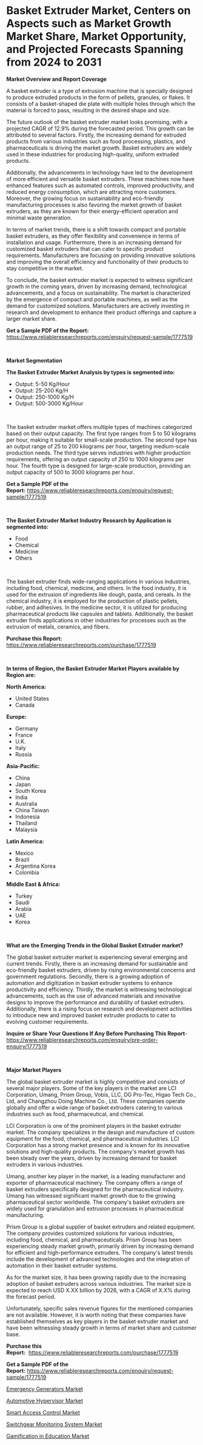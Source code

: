 <p><h1>Basket Extruder Market, Centers on Aspects such as Market Growth Market Share, Market Opportunity, and Projected Forecasts Spanning from 2024 to 2031</h1></p><p><strong>Market Overview and Report Coverage</strong></p>
<p><p>A basket extruder is a type of extrusion machine that is specially designed to produce extruded products in the form of pellets, granules, or flakes. It consists of a basket-shaped die plate with multiple holes through which the material is forced to pass, resulting in the desired shape and size.</p><p>The future outlook of the basket extruder market looks promising, with a projected CAGR of 12.9% during the forecasted period. This growth can be attributed to several factors. Firstly, the increasing demand for extruded products from various industries such as food processing, plastics, and pharmaceuticals is driving the market growth. Basket extruders are widely used in these industries for producing high-quality, uniform extruded products.</p><p>Additionally, the advancements in technology have led to the development of more efficient and versatile basket extruders. These machines now have enhanced features such as automated controls, improved productivity, and reduced energy consumption, which are attracting more customers. Moreover, the growing focus on sustainability and eco-friendly manufacturing processes is also favoring the market growth of basket extruders, as they are known for their energy-efficient operation and minimal waste generation.</p><p>In terms of market trends, there is a shift towards compact and portable basket extruders, as they offer flexibility and convenience in terms of installation and usage. Furthermore, there is an increasing demand for customized basket extruders that can cater to specific product requirements. Manufacturers are focusing on providing innovative solutions and improving the overall efficiency and functionality of their products to stay competitive in the market.</p><p>To conclude, the basket extruder market is expected to witness significant growth in the coming years, driven by increasing demand, technological advancements, and a focus on sustainability. The market is characterized by the emergence of compact and portable machines, as well as the demand for customized solutions. Manufacturers are actively investing in research and development to enhance their product offerings and capture a larger market share.</p></p>
<p><strong>Get a Sample PDF of the Report:</strong> <a href="https://www.reliableresearchreports.com/enquiry/request-sample/1777519">https://www.reliableresearchreports.com/enquiry/request-sample/1777519</a></p>
<p>&nbsp;</p>
<p><strong>Market Segmentation</strong></p>
<p><strong>The Basket Extruder Market Analysis by types is segmented into:</strong></p>
<p><ul><li>Output: 5-50 Kg/Hour</li><li>Output: 25-200 Kg/H</li><li>Output: 250-1000 Kg/H</li><li>Output: 500-3000 Kg/Hour</li></ul></p>
<p>&nbsp;</p>
<p><p>The basket extruder market offers multiple types of machines categorized based on their output capacity. The first type ranges from 5 to 50 kilograms per hour, making it suitable for small-scale production. The second type has an output range of 25 to 200 kilograms per hour, targeting medium-scale production needs. The third type serves industries with higher production requirements, offering an output capacity of 250 to 1000 kilograms per hour. The fourth type is designed for large-scale production, providing an output capacity of 500 to 3000 kilograms per hour.</p></p>
<p><strong>Get a Sample PDF of the Report:</strong>&nbsp;<a href="https://www.reliableresearchreports.com/enquiry/request-sample/1777519">https://www.reliableresearchreports.com/enquiry/request-sample/1777519</a></p>
<p>&nbsp;</p>
<p><strong>The Basket Extruder Market Industry Research by Application is segmented into:</strong></p>
<p><ul><li>Food</li><li>Chemical</li><li>Medicine</li><li>Others</li></ul></p>
<p>&nbsp;</p>
<p><p>The basket extruder finds wide-ranging applications in various industries, including food, chemical, medicine, and others. In the food industry, it is used for the extrusion of ingredients like dough, pasta, and cereals. In the chemical industry, it is employed for the production of plastic pellets, rubber, and adhesives. In the medicine sector, it is utilized for producing pharmaceutical products like capsules and tablets. Additionally, the basket extruder finds applications in other industries for processes such as the extrusion of metals, ceramics, and fibers.</p></p>
<p><strong>Purchase this Report:</strong>&nbsp; <a href="https://www.reliableresearchreports.com/purchase/1777519">https://www.reliableresearchreports.com/purchase/1777519</a></p>
<p>&nbsp;</p>
<p><strong>In terms of Region, the Basket Extruder Market Players available by Region are:</strong></p>
<p>
    <p> <strong> North America: </strong>
        <ul>
            <li>United States</li>
            <li>Canada</li>
        </ul>
        </p> 
    <p> <strong> Europe: </strong>
        <ul>
            <li>Germany</li>
            <li>France</li>
            <li>U.K.</li>
            <li>Italy</li>
            <li>Russia</li>
        </ul>
        </p> 
    <p> <strong> Asia-Pacific: </strong>
        <ul>
            <li>China</li>
            <li>Japan</li>
            <li>South Korea</li>
            <li>India</li>
            <li>Australia</li>
            <li>China Taiwan</li>
            <li>Indonesia</li>
            <li>Thailand</li>
            <li>Malaysia</li>
        </ul>
        </p> 
    <p> <strong> Latin America: </strong>
        <ul>
            <li>Mexico</li>
            <li>Brazil</li>
            <li>Argentina Korea</li>
            <li>Colombia</li>
        </ul>
        </p> 
    <p> <strong> Middle East & Africa: </strong>
        <ul>
            <li>Turkey</li>
            <li>Saudi</li>
            <li>Arabia</li>
            <li>UAE</li>
            <li>Korea</li>
        </ul>
    </p>
    </p>
<p>&nbsp;</p>
<p><strong>What are the Emerging Trends in the Global Basket Extruder market?</strong></p>
<p><p>The global basket extruder market is experiencing several emerging and current trends. Firstly, there is an increasing demand for sustainable and eco-friendly basket extruders, driven by rising environmental concerns and government regulations. Secondly, there is a growing adoption of automation and digitization in basket extruder systems to enhance productivity and efficiency. Thirdly, the market is witnessing technological advancements, such as the use of advanced materials and innovative designs to improve the performance and durability of basket extruders. Additionally, there is a rising focus on research and development activities to introduce new and improved basket extruder products to cater to evolving customer requirements.</p></p>
<p><strong>Inquire or Share Your Questions If Any Before Purchasing This Report</strong>- <a href="https://www.reliableresearchreports.com/enquiry/pre-order-enquiry/1777519">https://www.reliableresearchreports.com/enquiry/pre-order-enquiry/1777519</a></p>
<p>&nbsp;</p>
<p><strong>Major Market Players</strong></p>
<p><p>The global basket extruder market is highly competitive and consists of several major players. Some of the key players in the market are LCI Corporation, Umang, Prism Group, Vobis, LLC, DG Pro-Tec, Higao Tech Co., Ltd, and Changzhou Doing Machine Co., Ltd. These companies operate globally and offer a wide range of basket extruders catering to various industries such as food, pharmaceutical, and chemical.</p><p>LCI Corporation is one of the prominent players in the basket extruder market. The company specializes in the design and manufacture of custom equipment for the food, chemical, and pharmaceutical industries. LCI Corporation has a strong market presence and is known for its innovative solutions and high-quality products. The company's market growth has been steady over the years, driven by increasing demand for basket extruders in various industries.</p><p>Umang, another key player in the market, is a leading manufacturer and exporter of pharmaceutical machinery. The company offers a range of basket extruders specifically designed for the pharmaceutical industry. Umang has witnessed significant market growth due to the growing pharmaceutical sector worldwide. The company's basket extruders are widely used for granulation and extrusion processes in pharmaceutical manufacturing.</p><p>Prism Group is a global supplier of basket extruders and related equipment. The company provides customized solutions for various industries, including food, chemical, and pharmaceuticals. Prism Group has been experiencing steady market growth, primarily driven by increasing demand for efficient and high-performance extruders. The company's latest trends include the development of advanced technologies and the integration of automation in their basket extruder systems.</p><p>As for the market size, it has been growing rapidly due to the increasing adoption of basket extruders across various industries. The market size is expected to reach USD X.XX billion by 2026, with a CAGR of X.X% during the forecast period.</p><p>Unfortunately, specific sales revenue figures for the mentioned companies are not available. However, it is worth noting that these companies have established themselves as key players in the basket extruder market and have been witnessing steady growth in terms of market share and customer base.</p></p>
<p><strong>Purchase this Report:</strong>&nbsp;&nbsp;<a href="https://www.reliableresearchreports.com/purchase/1777519">https://www.reliableresearchreports.com/purchase/1777519</a></p>
<p></p>
<p><strong>Get a Sample PDF of the Report:</strong>&nbsp;<a href="https://www.reliableresearchreports.com/enquiry/request-sample/1777519">https://www.reliableresearchreports.com/enquiry/request-sample/1777519</a></p>
<p><p><a href="https://github.com/amae102299/Market-Research-Report-List-2/blob/main/emergency-generators-market.md">Emergency Generators Market</a></p><p><a href="https://medium.com/@lisastevens48/automotive-hypervisor-market-report-reveals-the-latest-trends-and-growth-opportunities-of-this-38bc2eca4403">Automotive Hypervisor Market</a></p><p><a href="https://github.com/prosalinda88/Market-Research-Report-List-2/blob/main/smart-access-control-market.md">Smart Access Control Market</a></p><p><a href="https://medium.com/@lisastevens48/switchgear-monitoring-system-market-exploring-market-share-market-trends-and-future-growth-4bc7a608b1b5">Switchgear Monitoring System Market</a></p><p><a href="https://medium.com/@lisastevens48/gamification-in-education-market-outlook-industry-overview-and-forecast-2023-to-2030-5667ef4d8ee4">Gamification in Education Market</a></p></p>
